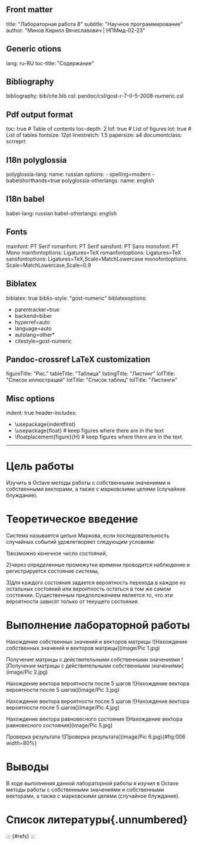 ## Front matter
title: "Лабораторная работа 8"
subtitle: "Научное программирование"
author: "Минов Кирилл Вячеславович | НПМмд-02-23"

## Generic otions
lang: ru-RU
toc-title: "Содержание"

## Bibliography
bibliography: bib/cite.bib
csl: pandoc/csl/gost-r-7-0-5-2008-numeric.csl

## Pdf output format
toc: true # Table of contents
toc-depth: 2
lof: true # List of figures
lot: true # List of tables
fontsize: 12pt
linestretch: 1.5
papersize: a4
documentclass: scrreprt
## I18n polyglossia
polyglossia-lang:
  name: russian
  options:
	- spelling=modern
	- babelshorthands=true
polyglossia-otherlangs:
  name: english
## I18n babel
babel-lang: russian
babel-otherlangs: english
## Fonts
mainfont: PT Serif
romanfont: PT Serif
sansfont: PT Sans
monofont: PT Mono
mainfontoptions: Ligatures=TeX
romanfontoptions: Ligatures=TeX
sansfontoptions: Ligatures=TeX,Scale=MatchLowercase
monofontoptions: Scale=MatchLowercase,Scale=0.9
## Biblatex
biblatex: true
biblio-style: "gost-numeric"
biblatexoptions:
  - parentracker=true
  - backend=biber
  - hyperref=auto
  - language=auto
  - autolang=other*
  - citestyle=gost-numeric
## Pandoc-crossref LaTeX customization
figureTitle: "Рис."
tableTitle: "Таблица"
listingTitle: "Листинг"
lofTitle: "Список иллюстраций"
lotTitle: "Список таблиц"
lolTitle: "Листинги"
## Misc options
indent: true
header-includes:
  - \usepackage{indentfirst}
  - \usepackage{float} # keep figures where there are in the text
  - \floatplacement{figure}{H} # keep figures where there are in the text
---

# Цель работы

Изучить в Octave методы работы с собственными значениями и собственными векторами, а также с марковскими цепями (случайное блуждание).

# Теоретическое введение

Система называется цепью Маркова, если последовательность случайных событий удовлетворяет следующим условиям:

1)возможно конечное число состояний,

2)через определенные промежутки времени проводится наблюдение и регистрируется состояние системы,

3)для каждого состояния задается вероятность перехода в каждое из остальных состояний или вероятность остаться в том же самом состоянии. Существенным предположением является то, что эти вероятности зависят только от текущего состояния.

# Выполнение лабораторной работы

Нахождение собственных значений и векторов матрицы
![Нахождение собственных значений и векторов матрицы](image/Pic 1.jpg)

Получение матрицы с действительными собственными значениями
![Получение матрицы с действительными собственными значениями](image/Pic 2.jpg)

Нахождение вектора вероятности после 5 шагов
![Нахождение вектора вероятности после 5 шагов](image/Pic 3.jpg)

Нахождение вектора вероятности после 5 шагов
![Нахождение вектора вероятности после 5 шагов](image/Pic 4.jpg)

Нахождение вектора равновесного состояния
![Нахождение вектора равновесного состояния](image/Pic 5.jpg)

Проверка результата
![Проверка результата](image/Pic 6.jpg){#fig:006 width=80%}


# Выводы

В ходе выполнения данной лабораторной работы я изучил в Octave методы работы с собственными значениями и собственными векторами, а также с марковскими цепями (случайное блуждание).



# Список литературы{.unnumbered}

::: {#refs}
:::

